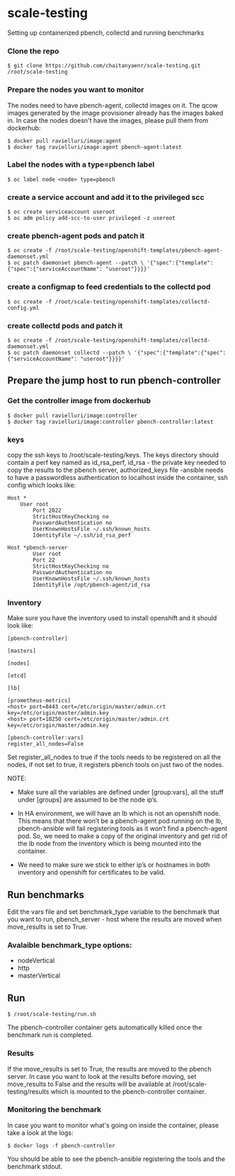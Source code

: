 # scale-testing
Setting up containerized pbench, collectd and running benchmarks

### Clone the repo
```
$ git clone https://github.com/chaitanyaenr/scale-testing.git /root/scale-testing
```

### Prepare the nodes you want to monitor
The nodes need to have pbench-agent, collectd images on it. The qcow images generated by the image provisioner already has the images baked in. In case the nodes doesn't have the images, please pull them from dockerhub:
```
$ docker pull ravielluri/image:agent
$ docker tag ravielluri/image:agent pbench-agent:latest
```

### Label the nodes with a type=pbench label
```   
$ oc label node <node> type=pbench
```

### create a service account and add it to the privileged scc
```
$ oc create serviceaccount useroot
$ oc adm policy add-scc-to-user privileged -z useroot
```

### create pbench-agent pods and patch it
```
$ oc create -f /root/scale-testing/openshift-templates/pbench-agent-daemonset.yml
$ oc patch daemonset pbench-agent --patch \ '{"spec":{"template":{"spec":{"serviceAccountName": "useroot"}}}}'
```

### create a configmap to feed credentials to the collectd pod
```
$ oc create -f /root/scale-testing/openshift-templates/collectd-config.yml
```

### create collectd pods and patch it
```
$ oc create -f /root/scale-testing/openshift-templates/collectd-daemonset.yml
$ oc patch daemonset collectd --patch \ '{"spec":{"template":{"spec":{"serviceAccountName": "useroot"}}}}'
```
   
## Prepare the jump host to run pbench-controller

### Get the controller image from dockerhub
```
$ docker pull ravielluri/image:controller
$ docker tag ravielluri/image:controller pbench-controller:latest
```

### keys
copy the ssh keys to /root/scale-testing/keys. The keys directory should contain a perf key named as id_rsa_perf,  id_rsa - the private key needed to copy the results to the pbench server, authorized_keys file -ansible needs to have a passwordless authentication to localhost inside the container, ssh config which looks like:
```
Host *
	User root
        Port 2022
        StrictHostKeyChecking no
        PasswordAuthentication no
        UserKnownHostsFile ~/.ssh/known_hosts
        IdentityFile ~/.ssh/id_rsa_perf  
      
Host *pbench-server
        User root
        Port 22
        StrictHostKeyChecking no
        PasswordAuthentication no
        UserKnownHostsFile ~/.ssh/known_hosts
        IdentityFile /opt/pbench-agent/id_rsa
```
### Inventory
Make sure you have the inventory used to install openshift and it should look like:
```
[pbench-controller]

[masters]
    
[nodes]

[etcd]

[lb]

[prometheus-metrics]
<host> port=8443 cert=/etc/origin/master/admin.crt key=/etc/origin/master/admin.key
<host> port=10250 cert=/etc/origin/master/admin.crt key=/etc/origin/master/admin.key

[pbench-controller:vars]
register_all_nodes=False
```

Set register_all_nodes to true if the tools needs to be registered on all the nodes, if not set to true, it registers pbench tools on just two of the nodes.

NOTE: 
- Make sure all the variables are defined under [group:vars], all the stuff under [groups] are assumed to be the node ip’s.

- In HA environment, we will have an lb which is not an openshift node. This means that there won’t be a pbench-agent pod running on the lb, pbench-ansible will fail registering tools as it won’t find a pbench-agent pod. So, we need to make a copy of the original inventory and get rid of the lb node from the inventory which is being mounted into the container.
  
- We need to make sure we stick to either ip’s or hostnames in both inventory and openshift for certificates to be valid.

## Run benchmarks
Edit the vars file and set benchmark_type variable to the benchmark that you want to run, pbench_server - host where the results are moved when move_results is set to True.

### Avalaible benchmark_type options:
- nodeVertical
- http
- masterVertical

## Run
```
$ /root/scale-testing/run.sh
```
The pbench-controller container gets automatically killed once the benchmark run is completed.

### Results
If the move_results is set to True, the results are moved to the pbench server. In case you want to look at the results before moving, set move_results to False and the results will be available at /root/scale-testing/results which is mounted to the pbench-controller container.

### Monitoring the benchmark
In case you want to monitor what's going on inside the container, please take a look at the logs:

```
$ docker logs -f pbench-controller
```
You should be able to see the pbench-ansible registering the tools and the benchmark stdout.
